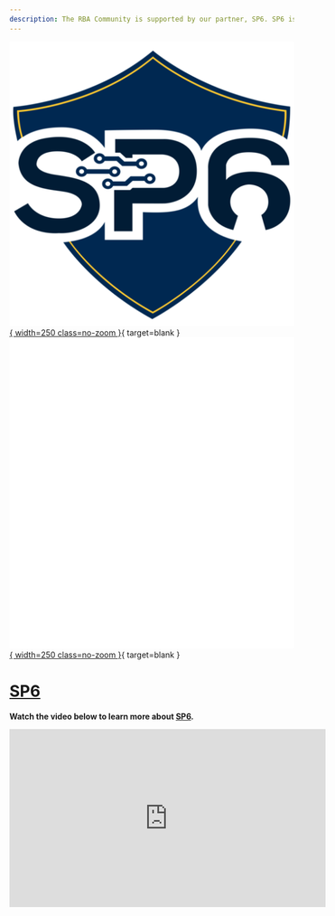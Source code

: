 ```yaml
---
description: The RBA Community is supported by our partner, SP6. SP6 is a top Splunk partner obsessed with customer success. They have expertise in Professional Services, Managed Services, and Software Solutions.
---
```


[![SP6](../assets/partners/sp6/sp6_logo_light.png#only-light){ width=250 class=no-zoom }][sp6]{ target=blank }
[![SP6](../assets/partners/sp6/sp6_logo_dark.png#only-dark){ width=250 class=no-zoom }][sp6]{ target=blank }

# [SP6][sp6]

**Watch the video below to learn more about [SP6][sp6].**

<iframe width="560" height="315" src="https://www.youtube.com/embed/8t-F7TrZqg0" title="YouTube video player" frameborder="0" allow="accelerometer; autoplay; clipboard-write; encrypted-media; gyroscope; picture-in-picture; web-share" allowfullscreen></iframe>

[sp6]: https://www.sp6.io